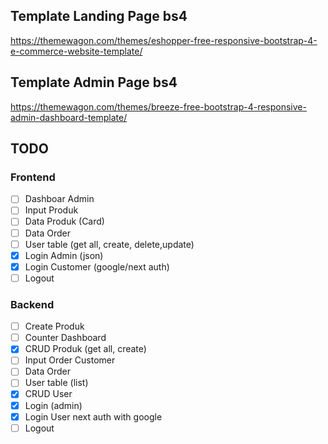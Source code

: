 ## Template Landing Page bs4

https://themewagon.com/themes/eshopper-free-responsive-bootstrap-4-e-commerce-website-template/

## Template Admin Page bs4

https://themewagon.com/themes/breeze-free-bootstrap-4-responsive-admin-dashboard-template/

## TODO

### Frontend

- [ ] Dashboar Admin
- [ ] Input Produk
- [ ] Data Produk (Card)
- [ ] Data Order
- [ ] User table (get all, create, delete,update)
- [X] Login Admin (json)
- [X] Login Customer (google/next auth)
- [ ] Logout

### Backend

- [ ] Create Produk
- [ ] Counter Dashboard
- [X] CRUD Produk (get all, create)
- [ ] Input Order Customer 
- [ ] Data Order
- [ ] User table (list)
- [X] CRUD User
- [X] Login (admin)
- [X] Login User next auth with google
- [ ] Logout